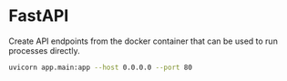 # FastAPI

Create API endpoints from the docker container that can be used to run processes directly.

```sh
uvicorn app.main:app --host 0.0.0.0 --port 80
```